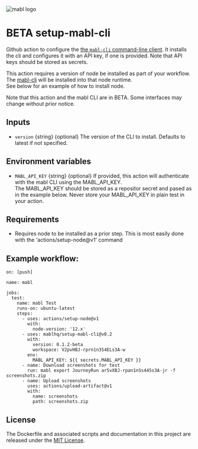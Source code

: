 ![mabl logo](https://avatars3.githubusercontent.com/u/25963599?s=100&v=4)

# BETA setup-mabl-cli

Github action to configure the
[the `mabl-cli` command-line client](https://help.mabl.com/docs/mabl-cli). It
installs the cli and configures it with an API key, if one is provided. Note
that API keys should be stored as secrets.

This action requires a version of node be installed as part of your workflow.
The [mabl-cli](https://www.npmjs.com/package/@mablhq/mabl-cli) will be installed into that node runtime.  
See below for an example of how to install node.

Note that this action and the mabl CLI are in BETA. Some interfaces may change
without prior notice.

## Inputs

- `version` {string} {optional} The version of the CLI to install. Defaults to
  latest if not specified.

## Environment variables

- `MABL_API_KEY` {string} {optional} If provided, this action will authenticate
  with the mabl CLI using the MABL_API_KEY.  
  The MABL_API_KEY should be stored as a repositor secret and pased as in the
  example below. Never store your MABL_API_KEY in plain test in your action.

## Requirements

- Requires node to be installed as a prior step. This is most easily done with
  the 'actions/setup-node@v1' command

## Example workflow:

```
on: [push]

name: mabl

jobs:
  test:
    name: mabl Test
    runs-on: ubuntu-latest
    steps:
      - uses: actions/setup-node@v1
        with:
          node-version: '12.x'
      - uses: mablhq/setup-mabl-cli@v0.2
        with:
          version: 0.1.2-beta
          workspace: V2pvHBJ-rprn1n3S4ELs3A-w
        env:
          MABL_API_KEY: ${{ secrets.MABL_API_KEY }}
      - name: Download screenshots for test
        run: mabl export JourneyRun ar5vXBJ-rpan1nSs445s3A-jr -f screenshots.zip
      - name: Upload screenshots
        uses: actions/upload-artifact@v1
        with:
          name: screenshots
          path: screenshots.zip
```

## License

The Dockerfile and associated scripts and documentation in this project are
released under the [MIT License](LICENSE).
